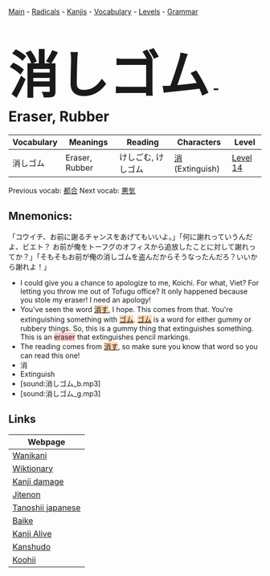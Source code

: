 <style> bigfont {font-size: 100px}</style>
[Main](../README.md) -
[Radicals](../radicals.md) -
[Kanjis](../kanjis.md) -
[Vocabulary](../vocabulary.md) -
[Levels](../levels.md) -
[Grammar](../grammar.md)
# <bigfont> 消しゴム</bigfont> - Eraser, Rubber 

| Vocabulary | Meanings | Reading | Characters | Level |
| --- | --- | --- | --- | --- |
| 消しゴム | Eraser, Rubber | けしごむ, けしゴム |  [消](../kanjis/消.md) (Extinguish) | [Level 14](../levels/wk_level14.md) |

Previous vocab: [都合](都合.md) Next vocab: [悪気](悪気.md) 

## Mnemonics:
「コウイチ、お前に謝るチャンスをあげてもいいよ。」「何に謝れっていうんだよ、ビエト？ お前が俺をトーフグのオフィスから追放したことに対して謝れってか？」「そもそもお前が俺の消しゴムを盗んだからそうなったんだろ？いいから謝れよ！」
* I could give you a chance to apologize to me, Koichi. For what, Viet? For letting you throw me out of Tofugu office? It only happened because you stole my eraser! I need an apology!
* You've seen the word <span style="background-color:#fed8b1"> [消す](https://jisho.org/search/消す)</span>, I hope. This comes from that. You're extinguishing something with <span style="background-color:#fed8b1"> [ゴム](https://jisho.org/search/ゴム)</span>. <span style="background-color:#fed8b1"> [ゴム](https://jisho.org/search/ゴム)</span> is a word for either gummy or rubbery things. So, this is a gummy thing that extinguishes something. This is an <span style="background-color:#ffcccb"> eraser</span> that extinguishes pencil markings.
* The reading comes from <span style="background-color:#fed8b1"> [消す](https://jisho.org/search/消す)</span>, so make sure you know that word so you can read this one!
* 消
* Extinguish
* [sound:消しゴム_b.mp3]
* [sound:消しゴム_g.mp3]


## Links 

| Webpage |
| --- |
| [Wanikani          ](https://www.wanikani.com/kanji/消しゴム) |
| [Wiktionary        ](https://en.wiktionary.org/wiki/消しゴム) |
| [Kanji damage      ](http://www.kanjidamage.com/kanji/search?utf8=✓&q=消しゴム) |
| [Jitenon           ](https://jitenon.com/kanji/消しゴム) |
| [Tanoshii japanese ](https://www.tanoshiijapanese.com/dictionary/kanji.cfm?k=消しゴム) |
| [Baike             ](https://baike.baidu.com/item/消しゴム) |
| [Kanji Alive       ](https://app.kanjialive.com/消しゴム) |
| [Kanshudo          ](https://www.kanshudo.com/searchmn?q=消しゴム) |
| [Koohii            ](https://kanji.koohii.com/study/kanji/消しゴム) |
